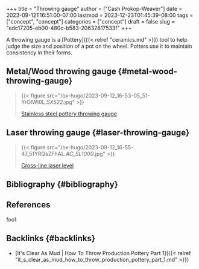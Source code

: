 +++
title = "Throwing gauge"
author = ["Cash Prokop-Weaver"]
date = 2023-09-12T16:51:00-07:00
lastmod = 2023-12-23T01:45:39-08:00
tags = ["concept", "concept"]
categories = ["concept"]
draft = false
slug = "edc17205-eb00-480c-b583-20632817533f"
+++

A throwing gauge is a [Pottery]({{< relref "ceramics.md" >}}) tool to help judge the size and position of a pot on the wheel. Potters use it to maintain consistency in their forms.


## Metal/Wood throwing gauge {#metal-wood-throwing-gauge}

> {{< figure src="/ox-hugo/2023-09-12_16-53-05_51-YrOlWI0L._SX522_.jpg" >}}
>
> [Stainless steel pottery throwing gauge](https://amazon.com/dp/B09KGZM8HT)


## Laser throwing gauge {#laser-throwing-gauge}

> {{< figure src="/ox-hugo/2023-09-12_16-55-47_51YRQsZFhAL._AC_SL1000_.jpg" >}}
>
> [Cross-line laser level](https://amazon.com/dp/B01GJ40TOM)


## Bibliography {#bibliography}

## References

<style>.csl-entry{text-indent: -1.5em; margin-left: 1.5em;}</style><div class="csl-bib-body">
</div>

foo1


## Backlinks {#backlinks}

-   [It's Clear As Mud | How To Throw Production Pottery Part 1]({{< relref "it_s_clear_as_mud_how_to_throw_production_pottery_part_1.md" >}})
